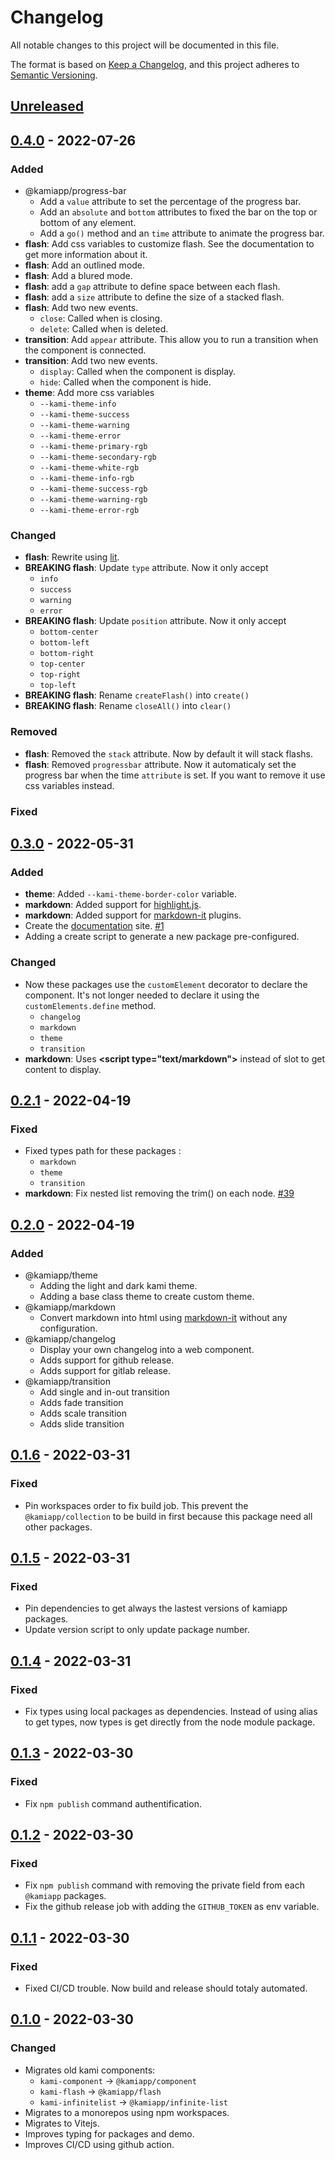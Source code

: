 # Changelog
All notable changes to this project will be documented in this file.

The format is based on [Keep a Changelog](https://keepachangelog.com/en/1.0.0/),
and this project adheres to [Semantic Versioning](https://semver.org/spec/v2.0.0.html).

## [Unreleased]

## [0.4.0] - 2022-07-26
### Added

- @kamiapp/progress-bar
  - Add a ``value`` attribute to set the percentage of the progress bar.
  - Add an ``absolute`` and ``bottom`` attributes to fixed the bar on the top or bottom of any element.
  - Add a ``go()`` method and an `time` attribute to animate the progress bar.
- **flash**: Add css variables to customize flash. See the documentation to get more information about it.
- **flash**: Add an outlined mode.
- **flash**: Add a blured mode. 
- **flash**: add a `gap` attribute to define space between each flash.
- **flash**: add a `size` attribute to define the size of a stacked flash.
- **flash**: Add two new events.
  - ``close``: Called when is closing.
  - ``delete``: Called when is deleted.
- **transition**: Add `appear` attribute. This allow you to run a transition when the component is connected.
- **transition**: Add two new events.
  - ``display``: Called when the component is display.
  - ``hide``: Called when the component is hide.
- **theme**: Add more css variables
  - ``--kami-theme-info``
  - ``--kami-theme-success``
  - ``--kami-theme-warning``
  - ``--kami-theme-error``
  - ``--kami-theme-primary-rgb``
  - ``--kami-theme-secondary-rgb``
  - ``--kami-theme-white-rgb``
  - ``--kami-theme-info-rgb``
  - ``--kami-theme-success-rgb``
  - ``--kami-theme-warning-rgb``
  - ``--kami-theme-error-rgb``

### Changed

- **flash**: Rewrite using [lit](https://lit.dev).
- **BREAKING flash**: Update ``type`` attribute. Now it only accept
  - ``info``
  - ``success``
  - ``warning``
  - ``error``
- **BREAKING flash**: Update ``position`` attribute. Now it only accept
  - ``bottom-center``
  - ``bottom-left``
  - ``bottom-right``
  - ``top-center``
  - ``top-right``
  - ``top-left``
- **BREAKING flash**: Rename ``createFlash()`` into `create()`
- **BREAKING flash**: Rename `closeAll()` into `clear()`

### Removed

- **flash**: Removed the `stack` attribute. Now by default it will stack flashs.
- **flash**: Removed `progressbar` attribute. Now it automaticaly set the progress bar when the time ``attribute`` is set. If you want to remove it use css variables instead.


### Fixed

## [0.3.0] - 2022-05-31
### Added
- **theme**: Added `--kami-theme-border-color` variable.
- **markdown**: Added support for [highlight.js](https://highlightjs.org/).
- **markdown**: Added support for [markdown-it](https://github.com/markdown-it/markdown-it) plugins.
- Create the [documentation](https://www.collection.kamiapp.fr/) site. [#1](https://github.com/Kamiapp-fr/kami-collection/issues/1)
- Adding a create script to generate a new package pre-configured.

### Changed
- Now these packages use the `customElement` decorator to declare the component. It's not longer needed to declare it using the `customElements.define` method.
  - `changelog`
  - `markdown`
  - `theme`
  - `transition`
- **markdown**: Uses **\<script type="text/markdown">** instead of slot to get content to display.

## [0.2.1] - 2022-04-19
### Fixed
- Fixed types path for these packages :
  - `markdown`
  - `theme`
  - `transition`
- **markdown**: Fix nested list removing the trim() on each node. [#39](https://github.com/Kamiapp-fr/kami-collection/issues/39)

## [0.2.0] - 2022-04-19
### Added
- @kamiapp/theme
  - Adding the light and dark kami theme.
  - Adding a base class theme to create custom theme.
- @kamiapp/markdown
  - Convert markdown into html using [markdown-it](https://github.com/markdown-it/markdown-it) without any configuration.
- @kamiapp/changelog
  - Display your own changelog into a web component.
  - Adds support for github release.
  - Adds support for gitlab release.
- @kamiapp/transition
  - Add single and in-out transition
  - Adds fade transition
  - Adds scale transition
  - Adds slide transition

## [0.1.6] - 2022-03-31
### Fixed
- Pin workspaces order to fix build job. This prevent the `@kamiapp/collection` to be build in first because this package need all other packages.

## [0.1.5] - 2022-03-31
### Fixed
- Pin dependencies to get always the lastest versions of kamiapp packages.
- Update version script to only update package number.

## [0.1.4] - 2022-03-31
### Fixed
- Fix types using local packages as dependencies. Instead of using alias to get types, now types is get directly from the node module package.

## [0.1.3] - 2022-03-30
### Fixed
- Fix `npm publish` command authentification.

## [0.1.2] - 2022-03-30
### Fixed
- Fix `npm publish` command with removing the private field from each `@kamiapp` packages.
- Fix the github release job with adding the `GITHUB_TOKEN` as env variable.

## [0.1.1] - 2022-03-30
### Fixed
- Fixed CI/CD trouble. Now build and release should totaly automated.

## [0.1.0] - 2022-03-30
### Changed
- Migrates old kami components:
  - `kami-component` → `@kamiapp/component`
  - `kami-flash` → `@kamiapp/flash`
  - `kami-infinitelist` → `@kamiapp/infinite-list`
- Migrates to a monorepos using npm workspaces.
- Migrates to Vitejs.
- Improves typing for packages and demo.
- Improves CI/CD using github action.


[Unreleased]: https://github.com/Kamiapp-fr/kami-collection/compare/v0.4.0...HEAD
[0.4.0]: https://github.com/Kamiapp-fr/kami-collection/compare/v0.3.0...v0.4.0
[0.3.0]: https://github.com/Kamiapp-fr/kami-collection/compare/v0.2.1...v0.3.0
[0.2.1]: https://github.com/Kamiapp-fr/kami-collection/compare/v0.2.0...v0.2.1
[0.2.0]: https://github.com/Kamiapp-fr/kami-collection/compare/v0.1.6...v0.2.0
[0.1.6]: https://github.com/Kamiapp-fr/kami-collection/compare/v0.1.5...v0.1.6
[0.1.5]: https://github.com/Kamiapp-fr/kami-collection/compare/v0.1.4...v0.1.5
[0.1.4]: https://github.com/Kamiapp-fr/kami-collection/compare/v0.1.3...v0.1.4
[0.1.3]: https://github.com/Kamiapp-fr/kami-collection/compare/v0.1.2...v0.1.3
[0.1.2]: https://github.com/Kamiapp-fr/kami-collection/compare/v0.1.1...v0.1.2
[0.1.1]: https://github.com/Kamiapp-fr/kami-collection/compare/v0.1.0...v0.1.1
[0.1.0]: https://github.com/Kamiapp-fr/kami-collection/releases/tag/v0.1.0
